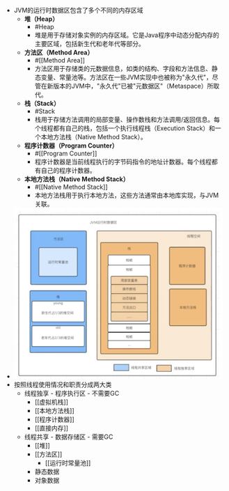 - JVM的运行时数据区包含了多个不同的内存区域
	- **堆（Heap）**
		- #Heap
		- 堆是用于存储对象实例的内存区域。它是Java程序中动态分配内存的主要区域，包括新生代和老年代等部分。
	- **方法区（Method Area）**
		- #[[Method Area]]
		- 方法区用于存储类的元数据信息，如类的结构、字段和方法信息、静态变量、常量池等。方法区在一些JVM实现中也被称为"永久代"，尽管在新版本的JVM中，"永久代"已被"元数据区"（Metaspace）所取代。
	- **栈（Stack）**
		- #Stack
		- 栈用于存储方法调用的局部变量、操作数栈和方法调用/返回信息。每个线程都有自己的栈，包括一个执行线程栈（Execution Stack）和一个本地方法栈（Native Method Stack）。
	- **程序计数器（Program Counter）**
		- #[[Program Counter]]
		- 程序计数器是当前线程执行的字节码指令的地址计数器。每个线程都有自己的程序计数器。
	- **本地方法栈（Native Method Stack）**
		- #[[Native Method Stack]]
		- 本地方法栈用于执行本地方法，这些方法通常由本地库实现，与JVM关联。
- ![image.png](../assets/image_1698309270186_0.png)
- 按照线程使用情况和职责分成两大类
	- 线程独享 - 程序执行区 - 不需要GC
		- [[虚拟机栈]]
		- [[本地方法栈]]
		- [[程序计数器]]
		- [[直接内存]]
	- 线程共享 - 数据存储区 - 需要GC
		- [[堆]]
		- [[方法区]]
			- [[运行时常量池]]
		- 静态数据
		- 对象数据